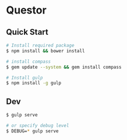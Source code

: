 # Questor

## Quick Start

```sh
# Install required package
$ npm install && bower install
```

```sh
# install compass
$ gem update --system && gem install compass
```

```sh
# Install gulp
$ npm install -g gulp
```
## Dev

```sh
$ gulp serve

# or specify debug level
$ DEBUG=* gulp serve
```

